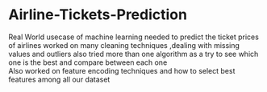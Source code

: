 # Airline-Tickets-Prediction
Real World usecase of machine learning needed to predict the ticket prices of airlines worked on many cleaning techniques ,dealing with missing values and outliers also tried more than one algorithm as a try to see which one is the best and compare between each one  
Also worked on feature encoding techniques and how to select best features among all our dataset 
